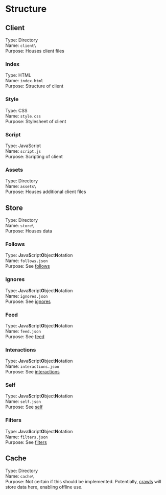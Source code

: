# Structure
## Client
Type: Directory  
Name: `client\`  
Purpose: Houses client files

### Index
Type: HTML  
Name: `index.html`  
Purpose: Structure of client

### Style
Type: CSS  
Name: `style.css`  
Purpose: Stylesheet of client

### Script
Type: JavaScript  
Name: `script.js`  
Purpose: Scripting of client

### Assets
Type: Directory  
Name: `assets\`  
Purpose: Houses additional client files

## Store
Type: Directory  
Name: `store\`  
Purpose: Houses data

### Follows
Type: **J**ava**S**cript**O**bject**N**otation  
Name: `follows.json`  
Purpose: See [follows](follows.md)

### Ignores
Type: **J**ava**S**cript**O**bject**N**otation  
Name: `ignores.json`  
Purpose: See [ignores](ignores.md)

### Feed
Type: **J**ava**S**cript**O**bject**N**otation  
Name: `feed.json`  
Purpose: See [feed](feed.md)

### Interactions
Type: **J**ava**S**cript**O**bject**N**otation  
Name: `interactions.json`  
Purpose: See [interactions](interactions.md)

### Self
Type: **J**ava**S**cript**O**bject**N**otation  
Name: `self.json`  
Purpose: See [self](self.md)

### Filters
Type: **J**ava**S**cript**O**bject**N**otation  
Name: `filters.json`  
Purpose: See [filters](filters.md)

## Cache
Type: Directory  
Name: `cache\`  
Purpose: Not certain if this should be implemented. Potentially, [crawls](concepts.md#querying-the-tree) will store data here, enabling offline use.
<!--stackedit_data:
eyJoaXN0b3J5IjpbMTA1MDc0MzEyNiwtMTk1MTU4OTQxNl19
-->